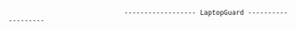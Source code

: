                                  ------------------ LaptopGuard -------------------

















